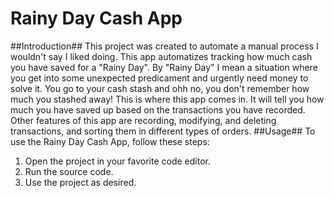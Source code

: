 # Rainy Day Cash App #
##Introduction##
This project was created to automate a manual process I wouldn't say I liked doing. This app automatizes tracking how much cash you have saved for a "Rainy Day". By "Rainy Day" I mean a situation where you get into some unexpected predicament and urgently need money to solve it. 
You go to your cash stash and ohh no, you don't remember how much you stashed away! This is where this app comes in. It will tell you how much you have saved up based on the transactions you have recorded. Other features of this app are recording, modifying, and deleting transactions, and sorting them in 
different types of orders. 
##Usage##
To use the Rainy Day Cash App, follow these steps:
1. Open the project in your favorite code editor.
2. Run the source code.
3. Use the project as desired.

   
